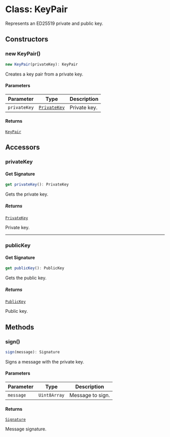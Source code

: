 # Class: KeyPair

Represents an ED25519 private and public key.

## Constructors

### new KeyPair()

```ts
new KeyPair(privateKey): KeyPair
```

Creates a key pair from a private key.

#### Parameters

| Parameter | Type | Description |
| ------ | ------ | ------ |
| `privateKey` | [`PrivateKey`](../../core/classes/PrivateKey.md) | Private key. |

#### Returns

[`KeyPair`](KeyPair.md)

## Accessors

### privateKey

#### Get Signature

```ts
get privateKey(): PrivateKey
```

Gets the private key.

##### Returns

[`PrivateKey`](../../core/classes/PrivateKey.md)

Private key.

***

### publicKey

#### Get Signature

```ts
get publicKey(): PublicKey
```

Gets the public key.

##### Returns

[`PublicKey`](../../core/classes/PublicKey.md)

Public key.

## Methods

### sign()

```ts
sign(message): Signature
```

Signs a message with the private key.

#### Parameters

| Parameter | Type | Description |
| ------ | ------ | ------ |
| `message` | `Uint8Array` | Message to sign. |

#### Returns

[`Signature`](../../core/classes/Signature.md)

Message signature.
